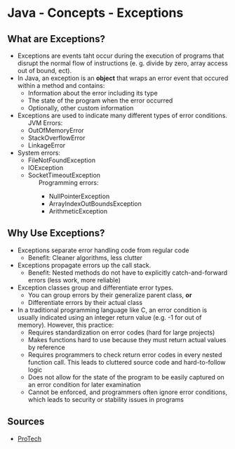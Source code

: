 # Java - Concepts - Exceptions

## What are Exceptions?

<ul>
	<li> Exceptions are events taht occur during the execution of programs that disrupt the   normal flow of instructions (e. g. divide by zero, array access out of bound, ect).
  </li>
  <li>
    In Java, an exception is an <b>object</b> that wraps an error event that occured within a method and contains:
		<ul>
			<li> Information about the error including its type</li>
			<li> The state of the program when the error occurred</li>
			<li> Optionally, other custom information</li>
		</ul>	
	</li>
  <li>
    Exceptions are used to indicate many different types of error conditions.
    <ul> JVM Errors:
      <li>OutOfMemoryError</li>
      <li>StackOverflowError</li>
      <li>LinkageError</li>
    </ul>
  </li>
  <li>
    System errors:
    <ul>
      <li>FileNotFoundException</li>
      <li>IOException</li>
      <li>SocketTimeoutException
          <ul>
            Programming errors:
                <ul>
                    <li>NullPointerException</li>
                    <li>ArrayIndexOutBoundsException</li>
                    <li>ArithmeticException</li>
                </ul>
          </ul>
      </li>
    </ul>
  </li>
</ul>


## Why Use Exceptions?

<ul>
	<li> Exceptions separate error handling code from regular code
		<ul>
			<li>Benefit: Cleaner algorithms, less clutter</li>
		</ul>	
	</li>
	<li> Exceptions propagate errors up the call stack.
		<ul>
			<li>Benefit: Nested methods do not have to explicitly catch-and-forward errors (less work, more reliable)</li>
		</ul>	
	</li>
	<li> Exception classes group and differentiate error types.
		<ul>
			<li>You can group errors by their generalize parent class, <b>or</b></li>
			<li>Differentiate errors by their actual class</li>
		</ul>	
	</li>
	<li> 
			In a traditional programming language like C, an error condition is usually indicated using an integer return value (e.g. -1 for out of memory). However, this practice:
			<ul>
				<li>Requires standardization on error codes (hard for large projects)</li>
				<li>Makes functions hard to use because they must return actual values by reference</li>
				<li>Requires programmers to check return error codes in every nested function call. This leads to cluttered source code and hard-to-follow logic</li>
				<li>Does not allow for the state of the program to be easily captured on an error condition for later examination</li>
				<li>Cannot be enforced, and programmers often ignore error conditions, which leads to security or stability issues in programs</li>
			</ul>	
		</li>
</ul>











## Sources


<ul>
  <li><a href="https://www.protechtraining.com/content/java_fundamentals_tutorial-exceptions">ProTech</a></li>
</ul>

